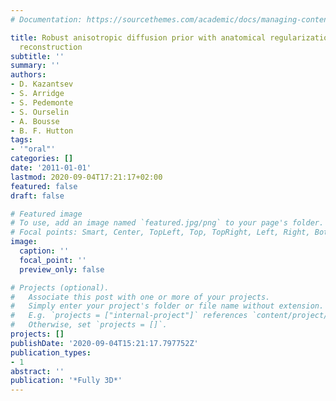 ```yaml
---
# Documentation: https://sourcethemes.com/academic/docs/managing-content/

title: Robust anisotropic diffusion prior with anatomical regularization for 3D SPECT
  reconstruction
subtitle: ''
summary: ''
authors:
- D. Kazantsev
- S. Arridge
- S. Pedemonte
- S. Ourselin
- A. Bousse
- B. F. Hutton
tags:
- '"oral"'
categories: []
date: '2011-01-01'
lastmod: 2020-09-04T17:21:17+02:00
featured: false
draft: false

# Featured image
# To use, add an image named `featured.jpg/png` to your page's folder.
# Focal points: Smart, Center, TopLeft, Top, TopRight, Left, Right, BottomLeft, Bottom, BottomRight.
image:
  caption: ''
  focal_point: ''
  preview_only: false

# Projects (optional).
#   Associate this post with one or more of your projects.
#   Simply enter your project's folder or file name without extension.
#   E.g. `projects = ["internal-project"]` references `content/project/deep-learning/index.md`.
#   Otherwise, set `projects = []`.
projects: []
publishDate: '2020-09-04T15:21:17.797752Z'
publication_types:
- 1
abstract: ''
publication: '*Fully 3D*'
---
```

